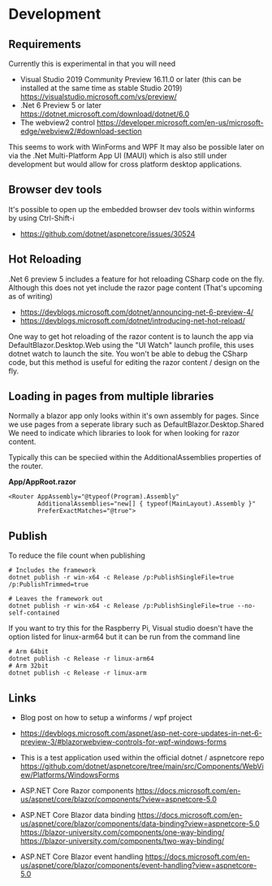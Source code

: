# Development

## Requirements

Currently this is experimental in that you will need

  * Visual Studio 2019 Community Preview 16.11.0 or later
    (this can be installed at the same time as stable Studio 2019)
    https://visualstudio.microsoft.com/vs/preview/
  * .Net 6 Preview 5 or later
    https://dotnet.microsoft.com/download/dotnet/6.0
  * The webview2 control
    https://developer.microsoft.com/en-us/microsoft-edge/webview2/#download-section

This seems to work with WinForms and WPF
It may also be possible later on via the .Net Multi-Platform App UI (MAUI) which is also still under development
but would allow for cross platform desktop applications.


## Browser dev tools

It's possible to open up the embedded browser dev tools within winforms by using Ctrl-Shift-i

  * https://github.com/dotnet/aspnetcore/issues/30524


## Hot Reloading

.Net 6 preview 5 includes a feature for hot reloading CSharp code on the fly.
Although this does not yet include the razor page content (That's upcoming as of writing)

  * https://devblogs.microsoft.com/dotnet/announcing-net-6-preview-4/
  * https://devblogs.microsoft.com/dotnet/introducing-net-hot-reload/

One way to get hot reloading of the razor content is to launch the app via DefaultBlazor.Desktop.Web
using the "UI Watch" launch profile, this uses dotnet watch to launch the site.
You won't be able to debug the CSharp code, but this method is useful for editing the razor content / design on the fly.


## Loading in pages from multiple libraries

Normally a blazor app only looks within it's own assembly for pages.
Since we use pages from a seperate library such as DefaultBlazor.Desktop.Shared
We need to indicate which libraries to look for when looking for razor content.

Typically this can be speciied within the AdditionalAssemblies properties of the router.

**App/AppRoot.razor**
```
<Router AppAssembly="@typeof(Program).Assembly"
        AdditionalAssemblies="new[] { typeof(MainLayout).Assembly }"
        PreferExactMatches="@true">

```


## Publish

To reduce the file count when publishing
```
# Includes the framework
dotnet publish -r win-x64 -c Release /p:PublishSingleFile=true /p:PublishTrimmed=true

# Leaves the framework out
dotnet publish -r win-x64 -c Release /p:PublishSingleFile=true --no-self-contained
```

If you want to try this for the Raspberry Pi, Visual studio doesn't have the option listed for linux-arm64
but it can be run from the command line
```
# Arm 64bit
dotnet publish -c Release -r linux-arm64
# Arm 32bit
dotnet publish -c Release -r linux-arm
```


## Links

  * Blog post on how to setup a winforms / wpf project
  * https://devblogs.microsoft.com/aspnet/asp-net-core-updates-in-net-6-preview-3/#blazorwebview-controls-for-wpf-windows-forms

  * This is a test application used within the official dotnet / aspnetcore repo
    https://github.com/dotnet/aspnetcore/tree/main/src/Components/WebView/Platforms/WindowsForms

  * ASP.NET Core Razor components
    https://docs.microsoft.com/en-us/aspnet/core/blazor/components/?view=aspnetcore-5.0

  * ASP.NET Core Blazor data binding
    https://docs.microsoft.com/en-us/aspnet/core/blazor/components/data-binding?view=aspnetcore-5.0
    https://blazor-university.com/components/one-way-binding/
    https://blazor-university.com/components/two-way-binding/

  * ASP.NET Core Blazor event handling
    https://docs.microsoft.com/en-us/aspnet/core/blazor/components/event-handling?view=aspnetcore-5.0
